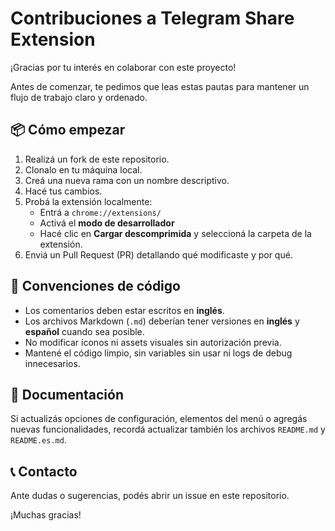 # Contribuciones a Telegram Share Extension

¡Gracias por tu interés en colaborar con este proyecto!

Antes de comenzar, te pedimos que leas estas pautas para mantener un flujo de trabajo claro y ordenado.

## 📦 Cómo empezar

1. Realizá un fork de este repositorio.
2. Clonalo en tu máquina local.
3. Creá una nueva rama con un nombre descriptivo.
4. Hacé tus cambios.
5. Probá la extensión localmente:
   - Entrá a `chrome://extensions/`
   - Activá el **modo de desarrollador**
   - Hacé clic en **Cargar descomprimida** y seleccioná la carpeta de la extensión.
6. Enviá un Pull Request (PR) detallando qué modificaste y por qué.

## 📏 Convenciones de código

- Los comentarios deben estar escritos en **inglés**.
- Los archivos Markdown (`.md`) deberían tener versiones en **inglés** y **español** cuando sea posible.
- No modificar íconos ni assets visuales sin autorización previa.
- Mantené el código limpio, sin variables sin usar ni logs de debug innecesarios.

## 📄 Documentación

Si actualizás opciones de configuración, elementos del menú o agregás nuevas funcionalidades, recordá actualizar también los archivos `README.md` y `README.es.md`.

## 📞 Contacto

Ante dudas o sugerencias, podés abrir un issue en este repositorio.

¡Muchas gracias!
